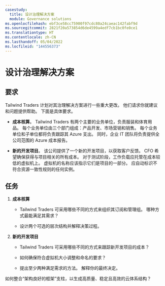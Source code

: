 ```yaml
---
casestudy:
  title: 设计治理解决方案
  module: Governance solutions
ms.openlocfilehash: ebf3ce58cc75900f97cdc80a24caeac142fabf9d
ms.sourcegitcommit: 2821f20a573854d6de4599a4edf7cb1bc0fe0ce1
ms.translationtype: HT
ms.contentlocale: zh-CN
ms.lasthandoff: 05/04/2022
ms.locfileid: "144556373"
---
```

# <a name="design-a-governance-solution"></a>设计治理解决方案

## <a name="requirements"></a>要求

Tailwind Traders 计划对其治理解决方案进行一些重大更改。 他们请求你就建议和问题提供帮助。 下面是具体要求。

* **成本核算**。 Tailwind Traders 有两个主要的业务单位，负责服装和体育用品。 每个业务单位由三个部门组成：产品开发、市场营销和销售。 每个业务单位和子单位都将负责跟踪其 Azure 支出。 同时，企业 IT 团队将负责提供全公司范围的 Azure 成本报告。

* **新的开发项目**。 该公司提供了一个新的开发项目，以获取客户反馈。 CFO 希望确保获得与项目相关的所有成本。 对于测试阶段，工作负载应托管在成本较低的虚拟机上。 虚拟机的名称应该指示它们是项目的一部分。 应自动标识不符合资源一致性规则的任何实例。

## <a name="tasks"></a>任务

1. **成本核算** 

    * Tailwind Traders 可采用哪些不同的方式来组织其订阅和管理组。 哪种方式最能满足其需求？ 

    * 设计两个可选的层次结构并解释决策过程。

2. **新的开发项目** 

    * Tailwind Traders 可采用哪些不同的方式来跟踪新开发项目的成本？

    * 如何确保符合虚拟机大小调整和命名的要求？ 

    * 提出至少两种满足需求的方法。 解释你的最终决定。 

如何整合“架构良好的框架”支柱，以生成高质量、稳定且高效的云体系结构？

